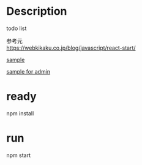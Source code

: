 # Description
todo list  
  
参考元  
https://webkikaku.co.jp/blog/javascript/react-start/
  
[sample](https://aki85.github.io/todo/)

[sample for admin](https://aki85.github.io/todo/admin)

# ready
npm install

# run
npm start
